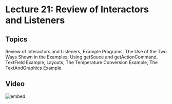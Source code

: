 # Lecture 21: Review of Interactors and Listeners 

## Topics

Review of Interactors and Listeners, Example Programs, The Use of the Two Ways 
Shown in the Examples; Using getSouce and getActionCommand, TextField Example, 
Layouts, The Temperature Conversion Example, The TextAndGraphics Example

## Video

![embed](https://www.youtube.com/embed/RJfQK6iAN4M?rel=0)

